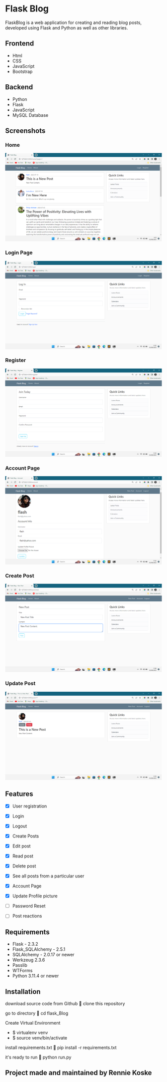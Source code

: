 
# Flask Blog

FlaskBlog is a web application for creating and reading blog posts, developed using Flask and Python as well as other libraries. 


## Frontend

- Html
- CSS
- JavaScript
- Bootstrap

## Backend

- Python
- Flask
- JavaScript
- MySQL Database
## Screenshots

### Home
![Home](https://github.com/Bakedbear/Flask-Blog/blob/main/screenshots/Screenshot%201-home.png?raw=true)

### Login Page
![Login](https://github.com/Bakedbear/Flask-Blog/blob/main/screenshots/Screenshot%202-login.png?raw=true)

### Register
![Register](https://github.com/Bakedbear/Flask-Blog/blob/main/screenshots/Screenshot%203-register.png?raw=true)

### Account Page
![Account](https://github.com/Bakedbear/Flask-Blog/blob/main/screenshots/Screenshot%204-account.png?raw=true)

### Create Post
![Home](https://github.com/Bakedbear/Flask-Blog/blob/main/screenshots/Screenshot%207-create%20post.png?raw=true)

### Update Post
![Home](https://github.com/Bakedbear/Flask-Blog/blob/main/screenshots/Screenshot%206-update%20post.png?raw=true)




## Features

- [x] User registration
- [x] Login
- [x] Logout
- [x] Create Posts
- [x] Edit post
- [x] Read post 
- [x] Delete post
- [x] See all posts from a particular user
- [x] Account Page
- [x] Update Profile picture
- [ ] Password Reset 
- [ ] Post reactions 


## Requirements

- Flask - 2.3.2
- Flask_SQLAlchemy - 2.5.1
- SQLAlchemy - 2.0.17 or newer
- Werkzeug 2.3.6
- Passlib
- WTForms
- Python 3.11.4 or newer
## Installation

download source code from Github 💾 clone this repository

go to directory 📁 cd flask_Blog

Create Virtual Environment
   - $ virtualenv venv
   - $ source venv/bin/activate

install requirements.txt 🔽 pip install -r requirements.txt

it's ready to run 🎉 python run.py 


## Project made and maintained by Rennie Koske
```
    

